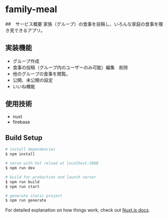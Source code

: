 # family-meal

##　サービス概要
家族（グループ）の食事を投稿し、いろんな家庭の食事を覗き見できるアプリ。

## 実装機能
- グループ作成
- 食事の投稿（グループ内のユーザーのみ可能）編集　削除
- 他のグループの食事を閲覧。
- 公開、未公開の設定
- いいね機能

## 使用技術
- nuxt
- firebase
## Build Setup

```bash
# install dependencies
$ npm install

# serve with hot reload at localhost:3000
$ npm run dev

# build for production and launch server
$ npm run build
$ npm run start

# generate static project
$ npm run generate
```

For detailed explanation on how things work, check out [Nuxt.js docs](https://nuxtjs.org).
